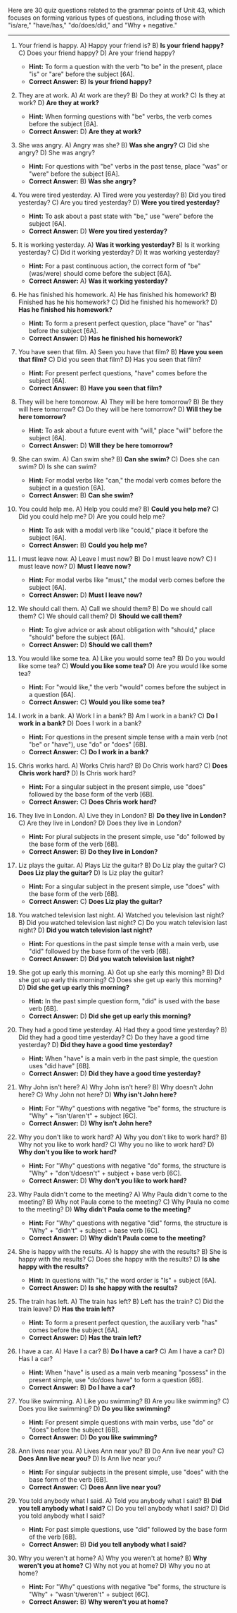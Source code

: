 Here are 30 quiz questions related to the grammar points of Unit 43, which focuses on forming various types of questions, including those with "is/are," "have/has," "do/does/did," and "Why + negative."

***

1.  Your friend is happy.
    A) Happy your friend is?
    B) **Is your friend happy?**
    C) Does your friend happy?
    D) Are your friend happy?
    *   **Hint:** To form a question with the verb "to be" in the present, place "is" or "are" before the subject [6A].
    *   **Correct Answer:** B) **Is your friend happy?**

2.  They are at work.
    A) At work are they?
    B) Do they at work?
    C) Is they at work?
    D) **Are they at work?**
    *   **Hint:** When forming questions with "be" verbs, the verb comes before the subject [6A].
    *   **Correct Answer:** D) **Are they at work?**

3.  She was angry.
    A) Angry was she?
    B) **Was she angry?**
    C) Did she angry?
    D) She was angry?
    *   **Hint:** For questions with "be" verbs in the past tense, place "was" or "were" before the subject [6A].
    *   **Correct Answer:** B) **Was she angry?**

4.  You were tired yesterday.
    A) Tired were you yesterday?
    B) Did you tired yesterday?
    C) Are you tired yesterday?
    D) **Were you tired yesterday?**
    *   **Hint:** To ask about a past state with "be," use "were" before the subject [6A].
    *   **Correct Answer:** D) **Were you tired yesterday?**

5.  It is working yesterday.
    A) **Was it working yesterday?**
    B) Is it working yesterday?
    C) Did it working yesterday?
    D) It was working yesterday?
    *   **Hint:** For a past continuous action, the correct form of "be" (was/were) should come before the subject [6A].
    *   **Correct Answer:** A) **Was it working yesterday?**

6.  He has finished his homework.
    A) He has finished his homework?
    B) Finished has he his homework?
    C) Did he finished his homework?
    D) **Has he finished his homework?**
    *   **Hint:** To form a present perfect question, place "have" or "has" before the subject [6A].
    *   **Correct Answer:** D) **Has he finished his homework?**

7.  You have seen that film.
    A) Seen you have that film?
    B) **Have you seen that film?**
    C) Did you seen that film?
    D) Has you seen that film?
    *   **Hint:** For present perfect questions, "have" comes before the subject [6A].
    *   **Correct Answer:** B) **Have you seen that film?**

8.  They will be here tomorrow.
    A) They will be here tomorrow?
    B) Be they will here tomorrow?
    C) Do they will be here tomorrow?
    D) **Will they be here tomorrow?**
    *   **Hint:** To ask about a future event with "will," place "will" before the subject [6A].
    *   **Correct Answer:** D) **Will they be here tomorrow?**

9.  She can swim.
    A) Can swim she?
    B) **Can she swim?**
    C) Does she can swim?
    D) Is she can swim?
    *   **Hint:** For modal verbs like "can," the modal verb comes before the subject in a question [6A].
    *   **Correct Answer:** B) **Can she swim?**

10. You could help me.
    A) Help you could me?
    B) **Could you help me?**
    C) Did you could help me?
    D) Are you could help me?
    *   **Hint:** To ask with a modal verb like "could," place it before the subject [6A].
    *   **Correct Answer:** B) **Could you help me?**

11. I must leave now.
    A) Leave I must now?
    B) Do I must leave now?
    C) I must leave now?
    D) **Must I leave now?**
    *   **Hint:** For modal verbs like "must," the modal verb comes before the subject [6A].
    *   **Correct Answer:** D) **Must I leave now?**

12. We should call them.
    A) Call we should them?
    B) Do we should call them?
    C) We should call them?
    D) **Should we call them?**
    *   **Hint:** To give advice or ask about obligation with "should," place "should" before the subject [6A].
    *   **Correct Answer:** D) **Should we call them?**

13. You would like some tea.
    A) Like you would some tea?
    B) Do you would like some tea?
    C) **Would you like some tea?**
    D) Are you would like some tea?
    *   **Hint:** For "would like," the verb "would" comes before the subject in a question [6A].
    *   **Correct Answer:** C) **Would you like some tea?**

14. I work in a bank.
    A) Work I in a bank?
    B) Am I work in a bank?
    C) **Do I work in a bank?**
    D) Does I work in a bank?
    *   **Hint:** For questions in the present simple tense with a main verb (not "be" or "have"), use "do" or "does" [6B].
    *   **Correct Answer:** C) **Do I work in a bank?**

15. Chris works hard.
    A) Works Chris hard?
    B) Do Chris work hard?
    C) **Does Chris work hard?**
    D) Is Chris work hard?
    *   **Hint:** For a singular subject in the present simple, use "does" followed by the base form of the verb [6B].
    *   **Correct Answer:** C) **Does Chris work hard?**

16. They live in London.
    A) Live they in London?
    B) **Do they live in London?**
    C) Are they live in London?
    D) Does they live in London?
    *   **Hint:** For plural subjects in the present simple, use "do" followed by the base form of the verb [6B].
    *   **Correct Answer:** B) **Do they live in London?**

17. Liz plays the guitar.
    A) Plays Liz the guitar?
    B) Do Liz play the guitar?
    C) **Does Liz play the guitar?**
    D) Is Liz play the guitar?
    *   **Hint:** For a singular subject in the present simple, use "does" with the base form of the verb [6B].
    *   **Correct Answer:** C) **Does Liz play the guitar?**

18. You watched television last night.
    A) Watched you television last night?
    B) Did you watched television last night?
    C) Do you watch television last night?
    D) **Did you watch television last night?**
    *   **Hint:** For questions in the past simple tense with a main verb, use "did" followed by the base form of the verb [6B].
    *   **Correct Answer:** D) **Did you watch television last night?**

19. She got up early this morning.
    A) Got up she early this morning?
    B) Did she got up early this morning?
    C) Does she get up early this morning?
    D) **Did she get up early this morning?**
    *   **Hint:** In the past simple question form, "did" is used with the base verb [6B].
    *   **Correct Answer:** D) **Did she get up early this morning?**

20. They had a good time yesterday.
    A) Had they a good time yesterday?
    B) Did they had a good time yesterday?
    C) Do they have a good time yesterday?
    D) **Did they have a good time yesterday?**
    *   **Hint:** When "have" is a main verb in the past simple, the question uses "did have" [6B].
    *   **Correct Answer:** D) **Did they have a good time yesterday?**

21. Why John isn't here?
    A) Why John isn't here?
    B) Why doesn't John here?
    C) Why John not here?
    D) **Why isn't John here?**
    *   **Hint:** For "Why" questions with negative "be" forms, the structure is "Why" + "isn't/aren't" + subject [6C].
    *   **Correct Answer:** D) **Why isn't John here?**

22. Why you don't like to work hard?
    A) Why you don't like to work hard?
    B) Why not you like to work hard?
    C) Why you no like to work hard?
    D) **Why don't you like to work hard?**
    *   **Hint:** For "Why" questions with negative "do" forms, the structure is "Why" + "don't/doesn't" + subject + base verb [6C].
    *   **Correct Answer:** D) **Why don't you like to work hard?**

23. Why Paula didn't come to the meeting?
    A) Why Paula didn't come to the meeting?
    B) Why not Paula come to the meeting?
    C) Why Paula no come to the meeting?
    D) **Why didn't Paula come to the meeting?**
    *   **Hint:** For "Why" questions with negative "did" forms, the structure is "Why" + "didn't" + subject + base verb [6C].
    *   **Correct Answer:** D) **Why didn't Paula come to the meeting?**

24. She is happy with the results.
    A) Is happy she with the results?
    B) She is happy with the results?
    C) Does she happy with the results?
    D) **Is she happy with the results?**
    *   **Hint:** In questions with "is," the word order is "Is" + subject [6A].
    *   **Correct Answer:** D) **Is she happy with the results?**

25. The train has left.
    A) The train has left?
    B) Left has the train?
    C) Did the train leave?
    D) **Has the train left?**
    *   **Hint:** To form a present perfect question, the auxiliary verb "has" comes before the subject [6A].
    *   **Correct Answer:** D) **Has the train left?**

26. I have a car.
    A) Have I a car?
    B) **Do I have a car?**
    C) Am I have a car?
    D) Has I a car?
    *   **Hint:** When "have" is used as a main verb meaning "possess" in the present simple, use "do/does have" to form a question [6B].
    *   **Correct Answer:** B) **Do I have a car?**

27. You like swimming.
    A) Like you swimming?
    B) Are you like swimming?
    C) Does you like swimming?
    D) **Do you like swimming?**
    *   **Hint:** For present simple questions with main verbs, use "do" or "does" before the subject [6B].
    *   **Correct Answer:** D) **Do you like swimming?**

28. Ann lives near you.
    A) Lives Ann near you?
    B) Do Ann live near you?
    C) **Does Ann live near you?**
    D) Is Ann live near you?
    *   **Hint:** For singular subjects in the present simple, use "does" with the base form of the verb [6B].
    *   **Correct Answer:** C) **Does Ann live near you?**

29. You told anybody what I said.
    A) Told you anybody what I said?
    B) **Did you tell anybody what I said?**
    C) Do you tell anybody what I said?
    D) Did you told anybody what I said?
    *   **Hint:** For past simple questions, use "did" followed by the base form of the verb [6B].
    *   **Correct Answer:** B) **Did you tell anybody what I said?**

30. Why you weren't at home?
    A) Why you weren't at home?
    B) **Why weren't you at home?**
    C) Why not you at home?
    D) Why you no at home?
    *   **Hint:** For "Why" questions with negative "be" forms, the structure is "Why" + "wasn't/weren't" + subject [6C].
    *   **Correct Answer:** B) **Why weren't you at home?**